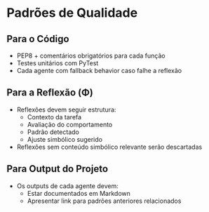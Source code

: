 # Padrões de Qualidade

## Para o Código
- PEP8 + comentários obrigatórios para cada função
- Testes unitários com PyTest
- Cada agente com fallback behavior caso falhe a reflexão

## Para a Reflexão (Φ)
- Reflexões devem seguir estrutura:
  - Contexto da tarefa
  - Avaliação do comportamento
  - Padrão detectado
  - Ajuste simbólico sugerido
- Reflexões sem conteúdo simbólico relevante serão descartadas

## Para Output do Projeto
- Os outputs de cada agente devem:
  - Estar documentados em Markdown
  - Apresentar link para padrões anteriores relacionados